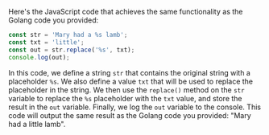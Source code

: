 Here's the JavaScript code that achieves the same functionality as the Golang code you provided:
```javascript
const str = 'Mary had a %s lamb';
const txt = 'little';
const out = str.replace('%s', txt);
console.log(out);
```
In this code, we define a string `str` that contains the original string with a placeholder `%s`. We also define a value `txt` that will be used to replace the placeholder in the string. 
We then use the `replace()` method on the `str` variable to replace the `%s` placeholder with the `txt` value, and store the result in the `out` variable. Finally, we log the `out` variable to the console. 
This code will output the same result as the Golang code you provided: "Mary had a little lamb".

